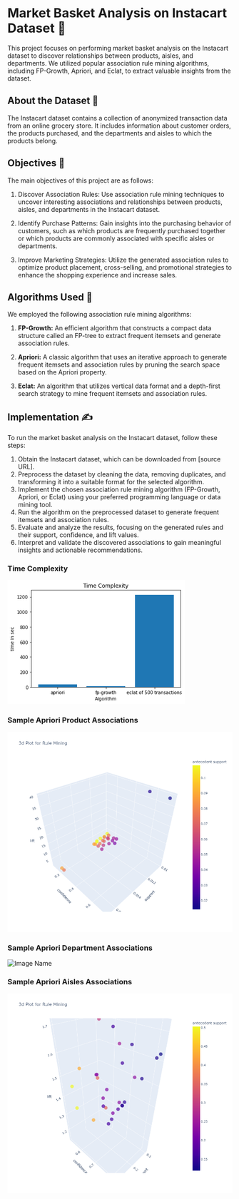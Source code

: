 # Market Basket Analysis on Instacart Dataset 🛒

This project focuses on performing market basket analysis on the Instacart dataset to discover relationships between products, aisles, and departments. We utilized popular association rule mining algorithms, including FP-Growth, Apriori, and Eclat, to extract valuable insights from the dataset.

## About the Dataset 🥗

The Instacart dataset contains a collection of anonymized transaction data from an online grocery store. It includes information about customer orders, the products purchased, and the departments and aisles to which the products belong.

## Objectives 🎯

The main objectives of this project are as follows:

1. Discover Association Rules: Use association rule mining techniques to uncover interesting associations and relationships between products, aisles, and departments in the Instacart dataset.

2. Identify Purchase Patterns: Gain insights into the purchasing behavior of customers, such as which products are frequently purchased together or which products are commonly associated with specific aisles or departments.

3. Improve Marketing Strategies: Utilize the generated association rules to optimize product placement, cross-selling, and promotional strategies to enhance the shopping experience and increase sales.

## Algorithms Used 💭

We employed the following association rule mining algorithms:

1. **FP-Growth:** An efficient algorithm that constructs a compact data structure called an FP-tree to extract frequent itemsets and generate association rules.

2. **Apriori:** A classic algorithm that uses an iterative approach to generate frequent itemsets and association rules by pruning the search space based on the Apriori property.

3. **Eclat:** An algorithm that utilizes vertical data format and a depth-first search strategy to mine frequent itemsets and association rules.

## Implementation ✍️

To run the market basket analysis on the Instacart dataset, follow these steps:

1. Obtain the Instacart dataset, which can be downloaded from [source URL].
2. Preprocess the dataset by cleaning the data, removing duplicates, and transforming it into a suitable format for the selected algorithm.
3. Implement the chosen association rule mining algorithm (FP-Growth, Apriori, or Eclat) using your preferred programming language or data mining tool.
4. Run the algorithm on the preprocessed dataset to generate frequent itemsets and association rules.
5. Evaluate and analyze the results, focusing on the generated rules and their support, confidence, and lift values.
6. Interpret and validate the discovered associations to gain meaningful insights and actionable recommendations.

### Time Complexity
![Image Name](output_time.png)
### Sample Apriori Product Associations
![Image Name](product_plot.png)
### Sample Apriori Department Associations
![Image Name](department_plot.png)
### Sample Apriori Aisles Associations
![Image Name](aisle_plot.png)

